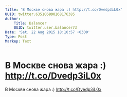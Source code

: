 ```yaml
---
Title: 'В Москве снова жара :) http://t.co/Dvedp3iL0x'
UUID: twitter.635106890268176385
Author:
    Title: Balancer
    UUID: twitter.user.balancer73
Date: 'Sat, 22 Aug 2015 18:10:57 +0300'
Type: Post
Markup: Text
---
```


# В Москве снова жара :) http://t.co/Dvedp3iL0x

В Москве снова жара :) http://t.co/Dvedp3iL0x